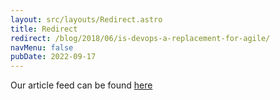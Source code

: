 ```yaml
---
layout: src/layouts/Redirect.astro
title: Redirect
redirect: /blog/2018/06/is-devops-a-replacement-for-agile/
navMenu: false
pubDate: 2022-09-17
---
```

<div>
Our article feed can be found <a href="/blog/2018/06/is-devops-a-replacement-for-agile/">here</a>
</div>
